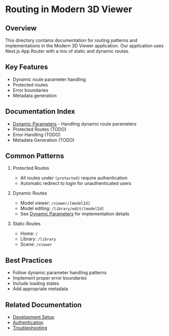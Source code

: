 # Routing in Modern 3D Viewer

## Overview
This directory contains documentation for routing patterns and implementations in the Modern 3D Viewer application. Our application uses Next.js App Router with a mix of static and dynamic routes.

## Key Features
- Dynamic route parameter handling
- Protected routes
- Error boundaries
- Metadata generation

## Documentation Index
- [Dynamic Parameters](./dynamic-params.md) - Handling dynamic route parameters
- Protected Routes (TODO)
- Error Handling (TODO)
- Metadata Generation (TODO)

## Common Patterns
1. Protected Routes
   - All routes under `(protected)` require authentication
   - Automatic redirect to login for unauthenticated users

2. Dynamic Routes
   - Model viewer: `/viewer/[modelId]`
   - Model editing: `/library/edit/[modelId]`
   - See [Dynamic Parameters](./dynamic-params.md) for implementation details

3. Static Routes
   - Home: `/`
   - Library: `/library`
   - Scene: `/viewer`

## Best Practices
- Follow dynamic parameter handling patterns
- Implement proper error boundaries
- Include loading states
- Add appropriate metadata

## Related Documentation
- [Development Setup](../../DEVELOPMENT_SETUP.md)
- [Authentication](../auth/README.md)
- [Troubleshooting](../../troubleshooting/README.md) 